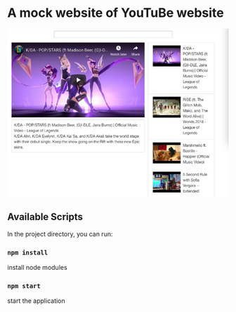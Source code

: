 
# A mock website of YouTuBe website

![alt text](demo.jpg)

## Available Scripts
In the project directory, you can run:
### `npm install` 
install node modules
### `npm start`
start the application

